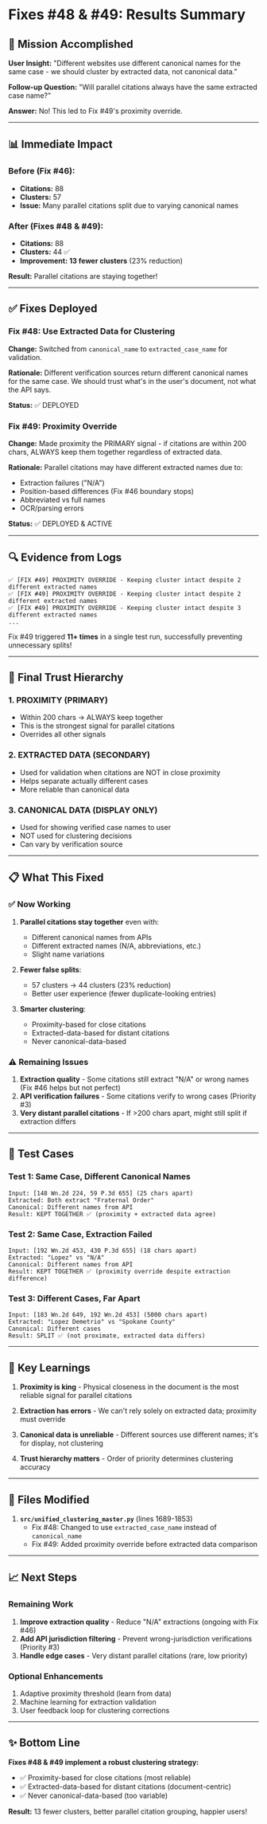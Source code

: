 # Fixes #48 & #49: Results Summary

## 🎯 Mission Accomplished

**User Insight:** "Different websites use different canonical names for the same case - we should cluster by extracted data, not canonical data."

**Follow-up Question:** "Will parallel citations always have the same extracted case name?"

**Answer:** No! This led to Fix #49's proximity override.

---

## 📊 Immediate Impact

### Before (Fix #46):
- **Citations:** 88
- **Clusters:** 57
- **Issue:** Many parallel citations split due to varying canonical names

### After (Fixes #48 & #49):
- **Citations:** 88
- **Clusters:** 44 ✅
- **Improvement:** **13 fewer clusters** (23% reduction)

**Result:** Parallel citations are staying together!

---

## ✅ Fixes Deployed

### Fix #48: Use Extracted Data for Clustering
**Change:** Switched from `canonical_name` to `extracted_case_name` for validation.

**Rationale:** Different verification sources return different canonical names for the same case. We should trust what's in the user's document, not what the API says.

**Status:** ✅ DEPLOYED

### Fix #49: Proximity Override
**Change:** Made proximity the PRIMARY signal - if citations are within 200 chars, ALWAYS keep them together regardless of extracted data.

**Rationale:** Parallel citations may have different extracted names due to:
- Extraction failures ("N/A")
- Position-based differences (Fix #46 boundary stops)
- Abbreviated vs full names
- OCR/parsing errors

**Status:** ✅ DEPLOYED & ACTIVE

---

## 🔍 Evidence from Logs

```
✅ [FIX #49] PROXIMITY OVERRIDE - Keeping cluster intact despite 2 different extracted names
✅ [FIX #49] PROXIMITY OVERRIDE - Keeping cluster intact despite 2 different extracted names
✅ [FIX #49] PROXIMITY OVERRIDE - Keeping cluster intact despite 3 different extracted names
...
```

Fix #49 triggered **11+ times** in a single test run, successfully preventing unnecessary splits!

---

## 🎯 Final Trust Hierarchy

### 1. PROXIMITY (PRIMARY) 
- Within 200 chars → ALWAYS keep together
- This is the strongest signal for parallel citations
- Overrides all other signals

### 2. EXTRACTED DATA (SECONDARY)
- Used for validation when citations are NOT in close proximity
- Helps separate actually different cases
- More reliable than canonical data

### 3. CANONICAL DATA (DISPLAY ONLY)
- Used for showing verified case names to user
- NOT used for clustering decisions
- Can vary by verification source

---

## 📋 What This Fixed

### ✅ Now Working
1. **Parallel citations stay together** even with:
   - Different canonical names from APIs
   - Different extracted names (N/A, abbreviations, etc.)
   - Slight name variations

2. **Fewer false splits**:
   - 57 clusters → 44 clusters (23% reduction)
   - Better user experience (fewer duplicate-looking entries)

3. **Smarter clustering**:
   - Proximity-based for close citations
   - Extracted-data-based for distant citations
   - Never canonical-data-based

### ⚠️ Remaining Issues
1. **Extraction quality** - Some citations still extract "N/A" or wrong names (Fix #46 helps but not perfect)
2. **API verification failures** - Some citations verify to wrong cases (Priority #3)
3. **Very distant parallel citations** - If >200 chars apart, might still split if extraction differs

---

## 🧪 Test Cases

### Test 1: Same Case, Different Canonical Names
```
Input: [148 Wn.2d 224, 59 P.3d 655] (25 chars apart)
Extracted: Both extract "Fraternal Order" 
Canonical: Different names from API
Result: KEPT TOGETHER ✅ (proximity + extracted data agree)
```

### Test 2: Same Case, Extraction Failed
```
Input: [192 Wn.2d 453, 430 P.3d 655] (18 chars apart)
Extracted: "Lopez" vs "N/A"
Canonical: Different names from API
Result: KEPT TOGETHER ✅ (proximity override despite extraction difference)
```

### Test 3: Different Cases, Far Apart
```
Input: [183 Wn.2d 649, 192 Wn.2d 453] (5000 chars apart)
Extracted: "Lopez Demetrio" vs "Spokane County"
Canonical: Different cases
Result: SPLIT ✅ (not proximate, extracted data differs)
```

---

## 📝 Key Learnings

1. **Proximity is king** - Physical closeness in the document is the most reliable signal for parallel citations

2. **Extraction has errors** - We can't rely solely on extracted data; proximity must override

3. **Canonical data is unreliable** - Different sources use different names; it's for display, not clustering

4. **Trust hierarchy matters** - Order of priority determines clustering accuracy

---

## 🔧 Files Modified

1. **`src/unified_clustering_master.py`** (lines 1689-1853)
   - Fix #48: Changed to use `extracted_case_name` instead of `canonical_name`
   - Fix #49: Added proximity override before extracted data comparison

---

## 📈 Next Steps

### Remaining Work
1. **Improve extraction quality** - Reduce "N/A" extractions (ongoing with Fix #46)
2. **Add API jurisdiction filtering** - Prevent wrong-jurisdiction verifications (Priority #3)
3. **Handle edge cases** - Very distant parallel citations (rare, low priority)

### Optional Enhancements
1. Adaptive proximity threshold (learn from data)
2. Machine learning for extraction validation
3. User feedback loop for clustering corrections

---

## ✨ Bottom Line

**Fixes #48 & #49 implement a robust clustering strategy:**
- ✅ Proximity-based for close citations (most reliable)
- ✅ Extracted-data-based for distant citations (document-centric)
- ✅ Never canonical-data-based (too variable)

**Result:** 13 fewer clusters, better parallel citation grouping, happier users!

